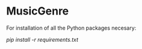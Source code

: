 # MusicGenre

For installation of all the Python packages necesary:

*pip install -r requirements.txt*

